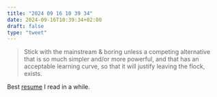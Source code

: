 ```yaml
---
title: "2024 09 16 10 39 34"
date: 2024-09-16T10:39:34+02:00
draft: false
type: "tweet"
---
```

> Stick with the mainstream & boring unless a competing alternative that is so much simpler and/or more powerful, and that has an acceptable learning curve, so that it will justify leaving the flock, exists.

Best [resume](https://gwn.wtf/resume.html) I read in a while.
